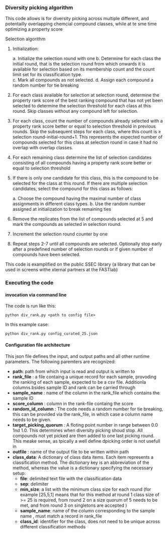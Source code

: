 ### Diversity picking algorithm

This code allows is for diversity picking across multiple different, and potentailly overlapping chemcial compound classes, while at te sme time optimizing a property score 

Selection algorithm
1.	Initialization:

	a.	Initialize the selection round with one
	b.	Determine for each class the initial round, that is the selection round from which onwards it is available for selection based on its membership count and the count limit set for its classification type.  
	c.	Mark all compounds as not selected.
	d.	Assign each compound a random number for tie breaking
2.	For each class available for selection at selection round, determine the property rank score of the best ranking compound that has not yet been selected to determine the selection threshold for each class at this round. Skip classes without any compound left for selection.
3.	For each class, count the number of compounds already selected with a property rank score better or equal to selection threshold in previous rounds. Skip the subsequent steps for each class, where this count is ≥ selection round-initial-round+1. This represents the expected number of compounds selected for this class at selection round in case it had no overlap with overlap classes.  
4.	For each remaining class determine the list of selection candidates consisting of all compounds having a  property rank score better or equal to selection threshold 
5.	If there is only one candidate for this class, this is the compound to be selected for the class at this round. If there are multiple selection candidates, select the compound for this class as follows:

	a.	Choose the compound having the maximal number of class assignments in different class types. 
	b.	Use the random number assigned at initialization to break remaining ties
6.	Remove the replicates from the list of compounds selected at 5 and mark the compounds as selected in selection round. 
7.	Increment the selection round counter by one 
8.	Repeat steps 2-7 until all compounds are selected. Optionally stop early after a predefined number of selection rounds or if given number of compounds have been selected.   

This code is examplified on the public SSEC library (a library that can be used in screens withe xternal partners at the FASTlab)

### Executing the code

#### invocation via command line

The code is run like this:

	python div_rank.py <path to config file>

In this example case:

	python div_rank.py config_curated_25.json


#### Configuration file architecture
This json file defines the input, and output paths and all other runtime parameters. The following paremters are recognized:

- **path**: path from which input is read and output is written to
- **rank_file** : a file containg a unique record for each sample, provoding the ranking of each sample, expected to be a csv file. Additionla columns bsides sample ID and rank can be carried through
- **sample_name** : name of the column in the rank_file which contains the sample ID
- **score_column** : column in the rank-file containg the score
- **random_id_column** : The code needs a random number for tie breaking, this can be provided via the rank_file, in which case a column name needs to be given. 
- **target_picking_quorum** : A floting point number in range between 0.0 1nd 1.0. This determines when diversity picking shoud stop. All compounds not yet picked are then added to one last picking round. This meake sense, as tpically a well define dpicking order is not usefull in 
- **outfile** : name of the output file to be written within path
- **class_data**: A dictionary of class data items. Each item represents a classification method. The dictionary key is an abbreviation of the method, whereas the value is a dictionary specifying the necessary setup:
	- **file**: delimited text file with the classification data
    - **sep**: delimiter
    - **min_size**: a list with the minimum class size for each round (for example \[25,5,1\] means that for this method at round 1 class size of >= 25 is required, from round 2 on a size quorum of 5 needs to be met, and from round 3 on singletons are accepted )
    - **sample_name**: name of the column corresponding to the sample name , must match a record in rank_file
    - **class_id**: identifier for the class, does not need to be unique across different classification methods

